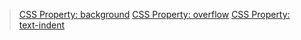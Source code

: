 > [CSS Property: background](https://docs.f2e.idv.tw/css/properties-visual.html#background)
> [CSS Property: overflow](https://docs.f2e.idv.tw/css/properties-other.html#overflow)
> [CSS Property: text-indent](https://docs.f2e.idv.tw/css/properties-text.html#text-indent)